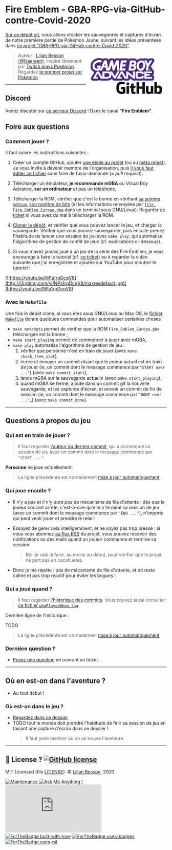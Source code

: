 # Fire Emblem - GBA-RPG-via-GitHub-contre-Covid-2020

[Sur ce dépôt git](https://github.com/GBA-RPG-via-GitHub-contre-Covid-2020/Fire-Emblem), nous allons stocker les sauvegardes et captures d'écran de notre première partie de Pokémon Jaune, suivant les idées présentées dans [ce projet "GBA-RPG-via-GitHub-contre-Covid-2020"](https://github.com/GBA-RPG-via-GitHub-contre-Covid-2020/).

<img align="right" width="50%" src="GBA-RPG_via_GitHub_logo_HD.png" alt="Logo, GBA-RPG_via_GitHub_logo_HD.png">

> Auteur : [Lilian Besson (@Naereen)](https://github.com/Naereen/), inspiré librement par [Twitch plays Pokémon](https://fr.wikipedia.org/wiki/Twitch_Plays_Pok%C3%A9mon).
> Regardez [le premier projet sur Pokémon](https://pokemon-via-github-contre-covid-2020-fr.github.io/).

---

## Discord

Venez discuter sur [ce serveur Discord](https://discord.gg/e74Fy7) ! Dans le canal **"Fire Emblem"**.

## Foire aux questions

### Comment jouer ?

Il faut suivre les instructions suivantes :

1. Créer un compte GitHub, ajouter [une étoile au projet](https://github.com/GBA-RPG-via-GitHub-contre-Covid-2020/Fire-Emblem/stargazers) (ou au [méta projet](https://github.com/GBA-RPG-via-GitHub-contre-Covid-2020/GBA-RPG-via-GitHub-contre-Covid-2020.github.io)). Je vous invite à devenir membre de l'organisation, puis [il vous faut éditer ce fichier](https://github.com/GBA-RPG-via-GitHub-contre-Covid-2020/GBA-RPG-via-GitHub-contre-Covid-2020.github.io/blob/master/whois.md) sans faire de fusio-demande (= *pull request*).

2. Télécharger un émulateur, **je recommande mGBA** ou Visual Boy Advance, **sur un ordinateur** et pas un téléphone,

3. Télécharger la ROM, vérifier que c'est la bonne en vérifiant [sa somme `md5sum`](Fire_Emblem_Europe.gba.md5sum), [son nombre de bits](Fire_Emblem_Europe.gba.md5sum) (et les informations renvoyées par [`file Fire_Emblem_Europe.gba`](Fire_Emblem_Europe.gba.md5sum) dans un terminal sous GNU/Linux). Regarder [ce ticket](https://github.com/GBA-RPG-via-GitHub-contre-Covid-2020/Fire-Emblem/issues/1) si vous avez du mal à télécharger la ROM.

4. [Cloner le dépôt](https://github.com/GBA-RPG-via-GitHub-contre-Covid-2020/Version-Jaune), et vérifier que vous pouvez lancer le jeu, et charger la sauvegarde. Vérifier que vous pouvez sauvegarder, puis ensuite prenez l'habitude de lancer une session de jeu avec `make play`, qui automatise l'algorithme de gestion de conflit de jeux (cf. explications ci-dessous).

5. Si vous n'avez jamais joué à un jeu de la série des Fire Emblem, je vous encourage à faire le tutoriel (cf. [ce ticket](https://github.com/GBA-RPG-via-GitHub-contre-Covid-2020/Fire-Emblem/issues/6)) ou à regarder la vidéo suivante que j'ai enregistrée et ajoutée sur YouTube pour montrer le tutoriel :

[![https://youtu.be/NPa1rpDcqV8](http://i3.ytimg.com/vi/NPa1rpDcqV8/maxresdefault.jpg)](https://youtu.be/NPa1rpDcqV8)

### Avec le `Makefile`

Une fois le dépôt cloné, si vous êtes sous GNU/Linux ou Mac OS, le [fichier `Makefile`](https://github.com/GBA-RPG-via-GitHub-contre-Covid-2020/Fire-Emblem/blob/master/Makefile) donne quelques commandes pour automatiser certaines choses 

- `make metadata` permet de vérifier que la ROM `Fire_Emblem_Europe.gba` téléchargée est la bonne ;
- `make start_playing` permet de commencer à jouer avec mGBA,
- `make play` automatise l'algorithme de gestion de jeu :
   1. vérifier que personne n'est en train de jouer (avec `make check_free_slot`),
   2. écrire et envoyer un commit disant que le joueur actuel est en train de jouer (ie, un commit dont le message commence par `"START user ..."`) (avec `make commit_start`),
   3. lance mGBA sur la sauvegarde actuelle (avec `make start_playing`),
   4. quand mGBA se ferme, ajoute dans un commit git la nouvelle sauvegarde, et les captures d'écran, et envoie un commit de fin de session (ie, un commit dont le message commence par `"DONE user ..."`_) (avec `make commit_done`).

---

## Questions à propos du jeu

### Qui est en train de jouer ?

> Il faut regarder [l'auteur du dernier commit](https://github.com/GBA-RPG-via-GitHub-contre-Covid-2020/Fire-Emblem/commits/master), qui a commencé sa session de jeu avec un commit dont le message commence par `"START ..."`.

**Personne** ne joue actuellement.

> La ligne précédente est normalement [mise à jour automatiquement](update_readme_start.sh).

### Qui joue ensuite ?

- Il n'y a pas et *il n'y aura pas* de mécanisme de file d'attente : dès que le joueur courant arrête, c'est-à-dire qu'elle a terminé sa session de jeu (avec un commit dont le message commence par `"END ..."`), n'importe qui peut venir jouer et prendre le relai !

- Essayez de gérer cela intelligemment, et ne soyez pas trop pressé : si vous vous abonnez [au flux RSS](https://github.com/GBA-RPG-via-GitHub-contre-Covid-2020/Fire-Emblem/commits/master.atom) du projet, vous pouvez recevoir des notifications ou des mails quand un joueur commence et termine sa session.

  > Moi je vais le faire, au moins au début, pour vérifier que le projet ne part pas en cacahuètes.

- Donc je me répète : pas de mécanisme de file d'attente, et on reste calme et pas trop réactif pour éviter les bogues !

### Qui a joué quand ?

> Il faut regarder [l'historique des commits](https://github.com/GBA-RPG-via-GitHub-contre-Covid-2020/Fire-Emblem/commits/master). Vous pouvez aussi consulter [ce fichier `whoPlayedWhen.log`](whoPlayedWhen.log).

Dernière ligne de l'historique :

TODO

> La ligne précédente est normalement [mise à jour automatiquement](update_readme_done.sh).

### Dernière question ?

- [Posez une question](https://github.com/GBA-RPG-via-GitHub-contre-Covid-2020/Fire-Emblem/issues/new) en ouvrant un ticket.

---

## Où en est-on dans l'aventure ?

- Au tout début !

### Où est-on dans le jeu ?

- [Regardez dans ce dossier](screenshots/)
- TODO tout le monde doit prendre l'habitude de finir sa session de jeu en faisant une capture d'écran dans ce dossier !
  > Il faut juste montrer où on se trouve l'aventure.

---

## :scroll: License ? [![GitHub license](https://img.shields.io/github/license/GBA-RPG-via-GitHub-contre-Covid-2020/meta.svg)](https://github.com/GBA-RPG-via-GitHub-contre-Covid-2020/meta/blob/master/LICENSE)

MIT Licensed (file [LICENSE](LICENSE)).
© [Lilian Besson](https://GitHub.com/Naereen), 2020.

[![Maintenance](https://img.shields.io/badge/Maintained%3F-yes-green.svg)](https://github.com/GBA-RPG-via-GitHub-contre-Covid-2020/meta/graphs/commit-activity)
[![Ask Me Anything !](https://img.shields.io/badge/Ask%20me-anything-1abc9c.svg)](https://GitHub.com/Naereen/ama)
[![Analytics](https://ga-beacon.appspot.com/UA-38514290-17/github.com/GBA-RPG-via-GitHub-contre-Covid-2020/meta/README.md?pixel)](https://github.com/GBA-RPG-via-GitHub-contre-Covid-2020/meta/)
[![ForTheBadge built-with-love](http://ForTheBadge.com/images/badges/built-with-love.svg)](https://GitHub.com/Naereen/)
[![ForTheBadge uses-badges](http://ForTheBadge.com/images/badges/uses-badges.svg)](http://ForTheBadge.com)
[![ForTheBadge uses-git](http://ForTheBadge.com/images/badges/uses-git.svg)](https://GitHub.com/)
